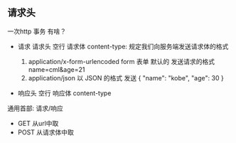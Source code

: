## 请求头
一次http 事务 有啥？ 

- 请求
  请求头 空行 请求体
  content-type: 规定我们向服务端发送请求体的格式
  1. application/x-form-urlencoded
  form 表单 默认的 发送请求的格式
  name=cml&age=21
  <!-- xml -->
  2. application/json
  以 JSON 的格式 发送
  {
      "name": "kobe",
      "age": 30
  }

- 响应头 空行 响应体
  content-type

通用首部: 请求/响应

- GET 从url中取
- POST 从请求体中取
